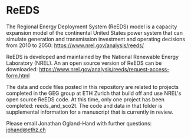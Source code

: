 # ReEDS

The Regional Energy Deployment System (ReEDS) model is a capacity expansion model of the continental United States power system that can simulate generation and transmission investment and operating decisions from 2010 to 2050: https://www.nrel.gov/analysis/reeds/

ReEDS is developed and maintained by the National Renewable Energy Laboratory (NREL). An an open source version of ReEDS can be downloaded: https://www.nrel.gov/analysis/reeds/request-access-form.html

The data and code files posted in this repository are related to projects completed in the GEG group at ETH Zurich that build off and use NREL's open source ReEDS code. At this time, only one project has been completed: reeds_and_sco2t. The code and data in that folder is supplemental information for a manuscript that is currently in review.

Please email Jonathan Ogland-Hand with further questions: johand@ethz.ch
